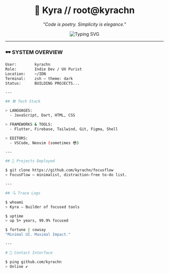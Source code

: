 <h1 align="center">👾 Kyra // root@kyrachn</h1>
<p align="center">
  <em>"Code is poetry. Simplicity is elegance."</em>
</p>

<p align="center">
  <img src="https://readme-typing-svg.demolab.com?font=Fira+Code&weight=500&size=20&pause=1000&color=00FFAA&center=true&vCenter=true&width=435&lines=cd+~/kyrachn;ls+-la;./focusflow.sh;echo+%22Welcome+to+my+lab.%22" alt="Typing SVG">
</p>

---

### 🕶️ SYSTEM OVERVIEW

```bash
User:        kyrachn  
Role:        Indie Dev / UX Purist  
Location:    ~/IDN  
Terminal:    zsh — theme: dark  
Status:      BUILDING PROJECTS...

---

## 🛠️ Tech Stack

> LANGUAGES:
  - JavaScript, Dart, HTML, CSS

> FRAMEWORKS & TOOLS:
  - Flutter, Firebase, Tailwind, Git, Figma, Shell

> EDITORS:
  - VSCode, Neovim (sometimes 😎)

---

## 📁 Projects Deployed

$ git clone https://github.com/kyrachn/focusflow  
> FocusFlow — minimalist, distraction-free to-do list.

---

## 🔍 Trace Logs

$ whoami
> Kyra — Builder of focused tools

$ uptime
> up 5+ years, 99.9% focused

$ fortune | cowsay
"Minimal UI. Maximal Impact."

---

# 📡 Contact Interface

$ ping github.com/kyrachn
> Online ✔️
